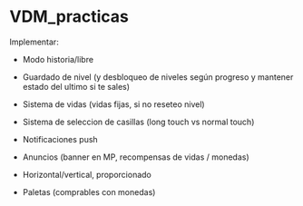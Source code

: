 # VDM_practicas
 
Implementar:
- Modo historia/libre
- Guardado de nivel (y desbloqueo de niveles según progreso y mantener estado del ultimo si te sales)
- Sistema de vidas (vidas fijas, si no reseteo nivel)
- Sistema de seleccion de casillas (long touch vs normal touch)


- Notificaciones push
- Anuncios (banner en MP, recompensas de vidas / monedas)
- Horizontal/vertical, proporcionado
- Paletas (comprables con monedas)